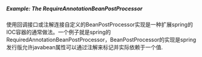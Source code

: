 ##### Example: The RequireAnnotationBeanPostProcessor

使用回调接口或注解连接自定义的BeanPostProcessor实现是一种扩展spring的IOC容器的通常做法。一个例子就是spring的RequiredAnnotationBeanPostProcessor，BeanPostProcessor的实现是spring发行版允许javabean属性可以通过注解来标记并实际依赖于一个值.